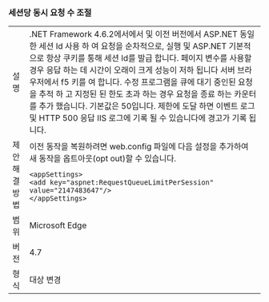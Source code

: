 ### <a name="throttle-concurrent-requests-per-session"></a>세션당 동시 요청 수 조절

|   |   |
|---|---|
|설명|.NET Framework 4.6.2에서에서 및 이전 버전에서 ASP.NET 동일한 세션 Id 사용 하 여 요청을 순차적으로, 실행 및 ASP.NET 기본적으로 항상 쿠키를 통해 세션 Id를 발급 합니다. 페이지 변수를 사용할 경우 응답 하는 데 시간이 오래이 크게 성능이 저하 됩니다 서버 브라우저에서 f5 키를 여 합니다. 수정 프로그램을 큐에 대기 중인된 요청을 추적 하 고 지정된 된 한도 초과 하는 경우 요청을 종료 하는 카운터를 추가 했습니다. 기본값은 50입니다. 제한에 도달 하면 이벤트 로그 및 HTTP 500 응답 IIS 로그에 기록 될 수 있습니다에 경고가 기록 됩니다.|
|제안 해결 방법|이전 동작을 복원하려면 web.config 파일에 다음 설정을 추가하여 새 동작을 옵트아웃(opt out)할 수 있습니다.<pre><code class="language-xml">&lt;appSettings&gt;&#13;&#10;&lt;add key=&quot;aspnet:RequestQueueLimitPerSession&quot; value=&quot;2147483647&quot;/&gt;&#13;&#10;&lt;/appSettings&gt;&#13;&#10;</code></pre>|
|범위|Microsoft Edge|
|버전|4.7|
|형식|대상 변경|

